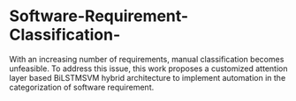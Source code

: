 # Software-Requirement-Classification-
With an increasing number of requirements, manual classification becomes unfeasible. To address this issue, this work proposes a customized attention layer based BiLSTMSVM hybrid architecture to implement automation in the categorization of software requirement.
